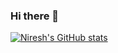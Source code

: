 ### Hi there 👋

<!--
**nireshs/nireshs** is a ✨ _special_ ✨ repository because its `README.md` (this file) appears on your GitHub profile.

Here are some ideas to get you started:

- 🔭 I’m currently working on ...
- 🌱 I’m currently learning ...
- 👯 I’m looking to collaborate on ...
- 🤔 I’m looking for help with ...
- 💬 Ask me about ...
- 📫 How to reach me: ...
- 😄 Pronouns: ...
- ⚡ Fun fact: ...
-->


[![Niresh's GitHub stats](https://github-readme-stats.vercel.app/api?username=nireshs&count_private=true&show_icons=true&theme=prussian)](https://github.com/nireshs/github-readme-stats)








